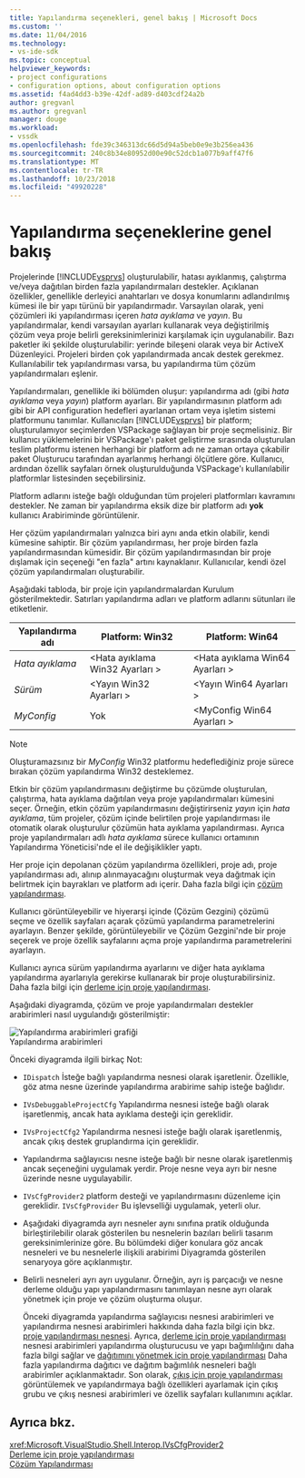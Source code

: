 ```yaml
---
title: Yapılandırma seçenekleri, genel bakış | Microsoft Docs
ms.custom: ''
ms.date: 11/04/2016
ms.technology:
- vs-ide-sdk
ms.topic: conceptual
helpviewer_keywords:
- project configurations
- configuration options, about configuration options
ms.assetid: f4ad4dd3-b39e-42df-ad89-d403cdf24a2b
author: gregvanl
ms.author: gregvanl
manager: douge
ms.workload:
- vssdk
ms.openlocfilehash: fde39c346313dc66d5d94a5beb0e9e3b256ea436
ms.sourcegitcommit: 240c8b34e80952d00e90c52dcb1a077b9aff47f6
ms.translationtype: MT
ms.contentlocale: tr-TR
ms.lasthandoff: 10/23/2018
ms.locfileid: "49920228"
---
```

# <a name="configuration-options-overview"></a>Yapılandırma seçeneklerine genel bakış
Projelerinde [!INCLUDE[vsprvs](../../code-quality/includes/vsprvs_md.md)] oluşturulabilir, hatası ayıklanmış, çalıştırma ve/veya dağıtılan birden fazla yapılandırmaları destekler. Açıklanan özellikler, genellikle derleyici anahtarları ve dosya konumlarını adlandırılmış kümesi ile bir yapı türünü bir yapılandırmadır. Varsayılan olarak, yeni çözümleri iki yapılandırması içeren *hata ayıklama* ve *yayın*. Bu yapılandırmalar, kendi varsayılan ayarları kullanarak veya değiştirilmiş çözüm veya proje belirli gereksinimlerinizi karşılamak için uygulanabilir. Bazı paketler iki şekilde oluşturulabilir: yerinde bileşeni olarak veya bir ActiveX Düzenleyici. Projeleri birden çok yapılandırmada ancak destek gerekmez. Kullanılabilir tek yapılandırması varsa, bu yapılandırma tüm çözüm yapılandırmaları eşlenir.  
  
 Yapılandırmaları, genellikle iki bölümden oluşur: yapılandırma adı (gibi *hata ayıklama* veya *yayın*) platform ayarları. Bir yapılandırmasının platform adı gibi bir API configuration hedefleri ayarlanan ortam veya işletim sistemi platformunu tanımlar. Kullanıcıları [!INCLUDE[vsprvs](../../code-quality/includes/vsprvs_md.md)] bir platform; oluşturulamıyor seçimlerden VSPackage sağlayan bir proje seçmelisiniz. Bir kullanıcı yüklemelerini bir VSPackage'ı paket geliştirme sırasında oluşturulan teslim platformu istenen herhangi bir platform adı ne zaman ortaya çıkabilir paket Oluşturucu tarafından ayarlanmış herhangi ölçütlere göre. Kullanıcı, ardından özellik sayfaları örnek oluşturulduğunda VSPackage'ı kullanılabilir platformlar listesinden seçebilirsiniz.  
  
 Platform adlarını isteğe bağlı olduğundan tüm projeleri platformları kavramını destekler. Ne zaman bir yapılandırma eksik dize bir platform adı **yok** kullanıcı Arabiriminde görüntülenir.  
  
 Her çözüm yapılandırmaları yalnızca biri aynı anda etkin olabilir, kendi kümesine sahiptir. Bir çözüm yapılandırması, her proje birden fazla yapılandırmasından kümesidir. Bir çözüm yapılandırmasından bir proje dışlamak için seçeneği "en fazla" artını kaynaklanır. Kullanıcılar, kendi özel çözüm yapılandırmaları oluşturabilir.  
  
 Aşağıdaki tabloda, bir proje için yapılandırmalardan Kurulum gösterilmektedir. Satırları yapılandırma adları ve platform adlarını sütunları ile etiketlenir.  
  
|Yapılandırma adı|Platform: Win32|Platform: Win64|  
|------------------------|----------------------|----------------------|  
|*Hata ayıklama*|\<Hata ayıklama Win32 Ayarları >|\<Hata ayıklama Win64 Ayarları >|  
|*Sürüm*|\<Yayın Win32 Ayarları >|\<Yayın Win64 Ayarları >|  
|*MyConfig*|Yok|\<MyConfig Win64 Ayarları >|  
  
> [!NOTE]
>  Oluşturamazsınız bir *MyConfig* Win32 platformu hedeflediğiniz proje sürece bırakan çözüm yapılandırma Win32 desteklemez.  
  
 Etkin bir çözüm yapılandırmasını değiştirme bu çözümde oluşturulan, çalıştırma, hata ayıklama dağıtılan veya proje yapılandırmaları kümesini seçer. Örneğin, etkin çözüm yapılandırmasını değiştirirseniz *yayın* için *hata ayıklama*, tüm projeler, çözüm içinde belirtilen proje yapılandırması ile otomatik olarak oluşturulur çözümün hata ayıklama yapılandırması. Ayrıca proje yapılandırmaları adlı *hata ayıklama* sürece kullanıcı ortamının Yapılandırma Yöneticisi'nde el ile değişiklikler yaptı.  
  
 Her proje için depolanan çözüm yapılandırma özellikleri, proje adı, proje yapılandırması adı, alınıp alınmayacağını oluşturmak veya dağıtmak için belirtmek için bayrakları ve platform adı içerir. Daha fazla bilgi için [çözüm yapılandırması](../../extensibility/internals/solution-configuration.md).  
  
 Kullanıcı görüntüleyebilir ve hiyerarşi içinde (Çözüm Gezgini) çözümü seçme ve özellik sayfaları açarak çözümü yapılandırma parametrelerini ayarlayın. Benzer şekilde, görüntüleyebilir ve Çözüm Gezgini'nde bir proje seçerek ve proje özellik sayfalarını açma proje yapılandırma parametrelerini ayarlayın.  
  
 Kullanıcı ayrıca sürüm yapılandırma ayarlarını ve diğer hata ayıklama yapılandırma ayarlarıyla gerekirse kullanarak bir proje oluşturabilirsiniz. Daha fazla bilgi için [derleme için proje yapılandırması](../../extensibility/internals/project-configuration-for-building.md).  
  
 Aşağıdaki diyagramda, çözüm ve proje yapılandırmaları destekler arabirimleri nasıl uygulandığı gösterilmiştir:  
  
 ![Yapılandırma arabirimleri grafiği](../../extensibility/internals/media/vsconfiginterfaces.gif "vsConfigInterfaces")  
Yapılandırma arabirimleri  
  
 Önceki diyagramda ilgili birkaç Not:  
  
- `IDispatch` İsteğe bağlı yapılandırma nesnesi olarak işaretlenir. Özellikle, göz atma nesne üzerinde yapılandırma arabirime sahip isteğe bağlıdır.  
  
- `IVsDebuggableProjectCfg` Yapılandırma nesnesi isteğe bağlı olarak işaretlenmiş, ancak hata ayıklama desteği için gereklidir.  
  
- `IVsProjectCfg2` Yapılandırma nesnesi isteğe bağlı olarak işaretlenmiş, ancak çıkış destek gruplandırma için gereklidir.  
  
- Yapılandırma sağlayıcısı nesne isteğe bağlı bir nesne olarak işaretlenmiş ancak seçeneğini uygulamak yerdir. Proje nesne veya ayrı bir nesne üzerinde nesne uygulayabilir.  
  
- `IVsCfgProvider2` platform desteği ve yapılandırmasını düzenleme için gereklidir. `IVsCfgProvider` Bu işlevselliği uygulamak, yeterli olur.  
  
- Aşağıdaki diyagramda ayrı nesneler aynı sınıfına pratik olduğunda birleştirilebilir olarak gösterilen bu nesnelerin bazıları belirli tasarım gereksinimlerinize göre. Bu bölümdeki diğer konulara göz ancak nesneleri ve bu nesnelerle ilişkili arabirimi Diyagramda gösterilen senaryoya göre açıklanmıştır.  
  
- Belirli nesneleri ayrı ayrı uygulanır. Örneğin, ayrı iş parçacığı ve nesne derleme olduğu yapı yapılandırmasını tanımlayan nesne ayrı olarak yönetmek için proje ve çözüm oluşturma oluşur.  
  
  Önceki diyagramda yapılandırma sağlayıcısı nesnesi arabirimleri ve yapılandırma nesnesi arabirimleri hakkında daha fazla bilgi için bkz. [proje yapılandırması nesnesi](../../extensibility/internals/project-configuration-object.md). Ayrıca, [derleme için proje yapılandırması](../../extensibility/internals/project-configuration-for-building.md) nesnesi arabirimleri yapılandırma oluşturucusu ve yapı bağımlılığını daha fazla bilgi sağlar ve [dağıtımını yönetmek için proje yapılandırması](../../extensibility/internals/project-configuration-for-managing-deployment.md) Daha fazla yapılandırma dağıtıcı ve dağıtım bağımlılık nesneleri bağlı arabirimler açıklanmaktadır. Son olarak, [çıkış için proje yapılandırması](../../extensibility/internals/project-configuration-for-output.md) görüntülemek ve yapılandırmaya bağlı özellikleri ayarlamak için çıkış grubu ve çıkış nesnesi arabirimleri ve özellik sayfaları kullanımını açıklar.  
  
## <a name="see-also"></a>Ayrıca bkz.  
 <xref:Microsoft.VisualStudio.Shell.Interop.IVsCfgProvider2>   
 [Derleme için proje yapılandırması](../../extensibility/internals/project-configuration-for-building.md)   
 [Çözüm Yapılandırması](../../extensibility/internals/solution-configuration.md)